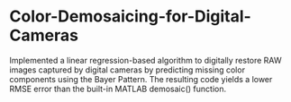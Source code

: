 # Color-Demosaicing-for-Digital-Cameras
Implemented a linear regression-based algorithm to digitally restore RAW images captured by digital cameras by predicting missing color components using the Bayer Pattern. The resulting code yields a lower RMSE error than the built-in MATLAB demosaic() function.
